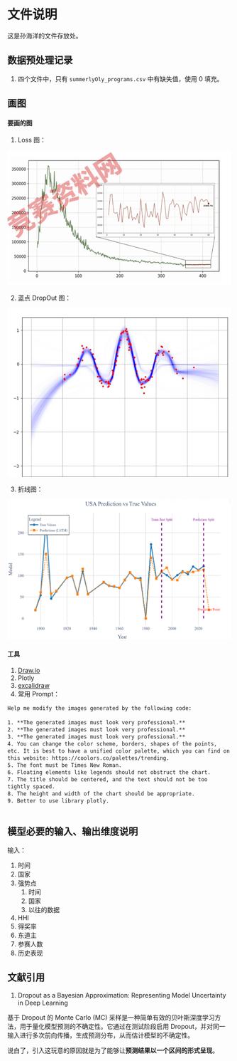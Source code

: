 # 文件说明

这是孙海洋的文件存放处。

## 数据预处理记录

1. 四个文件中，只有 `summerlyOly_programs.csv` 中有缺失值，使用 0 填充。 

## 画图

#### 要画的图

1. Loss 图：

![alt text](./res/image.png)

2. 蓝点 DropOut 图：

![alt text](./res/image-1.png)

3. 折线图：

![alt text](./res/image-3.png)

#### 工具

1. [Draw.io](https://app.diagrams.net/)
1. Plotly
1. [excalidraw](https://excalidraw.com/)
1. 常用 Prompt：
```
Help me modify the images generated by the following code:

1. **The generated images must look very professional.**
2. **The generated images must look very professional.**
3. **The generated images must look very professional.**
4. You can change the color scheme, borders, shapes of the points, etc. It is best to have a unified color palette, which you can find on this website: https://coolors.co/palettes/trending.
5. The font must be Times New Roman.
6. Floating elements like legends should not obstruct the chart.
7. The title should be centered, and the text should not be too tightly spaced.
8. The height and width of the chart should be appropriate.
9. Better to use library plotly.


```

## 模型必要的输入、输出维度说明

输入：
1. 时间
1. 国家
1. 强势点
    1. 时间
    1. 国家
    1. 以往的数据
1. HHI
1. 得奖率
1. 东道主
1. 参赛人数
1. 历史表现

## 文献引用

1. Dropout as a Bayesian Approximation: Representing Model Uncertainty in Deep Learning

基于 Dropout 的 Monte Carlo (MC) 采样是一种简单有效的贝叶斯深度学习方法，用于量化模型预测的不确定性。它通过在测试阶段启用 Dropout，并对同一输入进行多次前向传播，生成预测分布，从而估计模型的不确定性。

说白了，引入这玩意的原因就是为了能够让**预测结果以一个区间的形式呈现**。